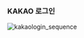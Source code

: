 ### KAKAO 로그인
![kakaologin_sequence](/uploads/4bcd41d4046141add0adf996d3e0f139/kakaologin_sequence.png)